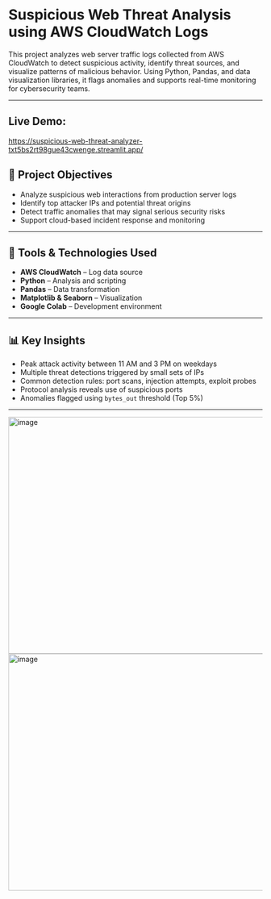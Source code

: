 # Suspicious Web Threat Analysis using AWS CloudWatch Logs

This project analyzes web server traffic logs collected from AWS CloudWatch to detect suspicious activity, identify threat sources, and visualize patterns of malicious behavior. Using Python, Pandas, and data visualization libraries, it flags anomalies and supports real-time monitoring for cybersecurity teams.

---
## Live Demo:
https://suspicious-web-threat-analyzer-txt5bs2rt98gue43cwenge.streamlit.app/

## 🎯 Project Objectives

- Analyze suspicious web interactions from production server logs  
- Identify top attacker IPs and potential threat origins  
- Detect traffic anomalies that may signal serious security risks  
- Support cloud-based incident response and monitoring  

---

## 🧰 Tools & Technologies Used

- **AWS CloudWatch** – Log data source  
- **Python** – Analysis and scripting  
- **Pandas** – Data transformation  
- **Matplotlib & Seaborn** – Visualization  
- **Google Colab** – Development environment  

---

## 📊 Key Insights

- Peak attack activity between 11 AM and 3 PM on weekdays  
- Multiple threat detections triggered by small sets of IPs  
- Common detection rules: port scans, injection attempts, exploit probes  
- Protocol analysis reveals use of suspicious ports  
- Anomalies flagged using `bytes_out` threshold (Top 5%)  

---
<img width="843" height="470" alt="image" src="https://github.com/user-attachments/assets/df898c6a-f91b-40c0-8b41-61dc2d3c2482" />
<img width="942" height="470" alt="image" src="https://github.com/user-attachments/assets/5d69e7ee-d02d-4662-96b6-9292e3091ff0" />

